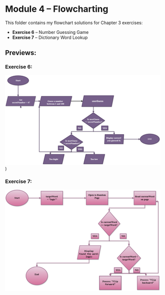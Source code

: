 # Module 4 – Flowcharting

This folder contains my flowchart solutions for Chapter 3 exercises:

- **Exercise 6** – Number Guessing Game  
- **Exercise 7** – Dictionary Word Lookup

## Previews:

### Exercise 6:
![Exercise 6](Module%204%20-%20Exercise%201%20Flowcharting%20-%20Fatimatou%20ibrahim.drawio.png))

### Exercise 7:
![Exercise 7](Module%204%20-%20Exercise%202%20Flowcharting%20-%20Fatimatou%20ibrahim.drawio.png)
